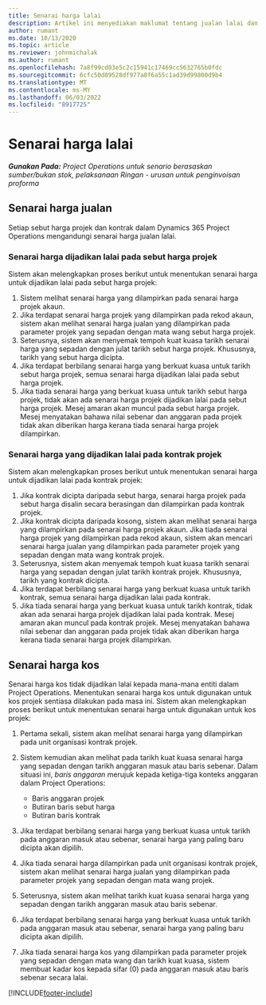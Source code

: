 ```yaml
---
title: Senarai harga lalai
description: Artikel ini menyediakan maklumat tentang jualan lalai dan senarai harga kos dalam Operasi Projek.
author: rumant
ms.date: 10/13/2020
ms.topic: article
ms.reviewer: johnmichalak
ms.author: rumant
ms.openlocfilehash: 7a8f99cd03e5c2c15941c17469cc5632765b0fdc
ms.sourcegitcommit: 6cfc50d89528df977a8f6a55c1ad39d99800d9b4
ms.translationtype: MT
ms.contentlocale: ms-MY
ms.lasthandoff: 06/03/2022
ms.locfileid: "8917725"
---
```

# <a name="default-price-lists"></a>Senarai harga lalai

_**Gunakan Pada:** Project Operations untuk senario berasaskan sumber/bukan stok, pelaksanaan Ringan - urusan untuk penginvoisan proforma_

## <a name="sales-price-lists"></a>Senarai harga jualan

Setiap sebut harga projek dan kontrak dalam Dynamics 365 Project Operations mengandungi senarai harga jualan lalai. 

### <a name="price-list-default-on-project-quotes"></a>Senarai harga dijadikan lalai pada sebut harga projek
Sistem akan melengkapkan proses berikut untuk menentukan senarai harga untuk dijadikan lalai pada sebut harga projek:

1. Sistem melihat senarai harga yang dilampirkan pada senarai harga projek akaun. 
2. Jika terdapat senarai harga projek yang dilampirkan pada rekod akaun, sistem akan melihat senarai harga jualan yang dilampirkan pada parameter projek yang sepadan dengan mata wang sebut harga projek.
3. Seterusnya, sistem akan menyemak tempoh kuat kuasa tarikh senarai harga yang sepadan dengan julat tarikh sebut harga projek. Khususnya, tarikh yang sebut harga dicipta.
4. Jika terdapat berbilang senarai harga yang berkuat kuasa untuk tarikh sebut harga projek, semua senarai harga dijadikan lalai pada sebut harga projek.
5. Jika tiada senarai harga yang berkuat kuasa untuk tarikh sebut harga projek, tidak akan ada senarai harga projek dijadikan lalai pada sebut harga projek. Mesej amaran akan muncul pada sebut harga projek. Mesej menyatakan bahawa nilai sebenar dan anggaran pada projek tidak akan diberikan harga kerana tiada senarai harga projek dilampirkan.

### <a name="price-list-default-on-project-contracts"></a>Senarai harga yang dijadikan lalai pada kontrak projek 
Sistem akan melengkapkan proses berikut untuk menentukan senarai harga untuk dijadikan lalai pada kontrak projek:

1. Jika kontrak dicipta daripada sebut harga, senarai harga projek pada sebut harga disalin secara berasingan dan dilampirkan pada kontrak projek.
2. Jika kontrak dicipta daripada kosong, sistem akan melihat senarai harga yang dilampirkan pada senarai harga projek akaun. Jika tiada senarai harga projek yang dilampirkan pada rekod akaun, sistem akan mencari senarai harga jualan yang dilampirkan pada parameter projek yang sepadan dengan mata wang kontrak projek.
4. Seterusnya, sistem akan menyemak tempoh kuat kuasa tarikh senarai harga yang sepadan dengan julat tarikh kontrak projek. Khususnya, tarikh yang kontrak dicipta.
5. Jika terdapat berbilang senarai harga yang berkuat kuasa untuk tarikh kontrak, semua senarai harga dijadikan lalai pada kontrak.
6. Jika tiada senarai harga yang berkuat kuasa untuk tarikh kontrak, tidak akan ada senarai harga projek dijadikan lalai pada kontrak. Mesej amaran akan muncul pada kontrak projek. Mesej menyatakan bahawa nilai sebenar dan anggaran pada projek tidak akan diberikan harga kerana tiada senarai harga projek dilampirkan.

## <a name="cost-price-lists"></a>Senarai harga kos

Senarai harga kos tidak dijadikan lalai kepada mana-mana entiti dalam Project Operations. Menentukan senarai harga kos untuk digunakan untuk kos projek sentiasa dilakukan pada masa ini. Sistem akan melengkapkan proses berikut untuk menentukan senarai harga untuk digunakan untuk kos projek:

1. Pertama sekali, sistem akan melihat senarai harga yang dilampirkan pada unit organisasi kontrak projek.
2. Sistem kemudian akan melihat pada tarikh kuat kuasa senarai harga yang sepadan dengan tarikh anggaran masuk atau baris sebenar. Dalam situasi ini, *baris anggaran* merujuk kepada ketiga-tiga konteks anggaran dalam Project Operations:

    - Baris anggaran projek
    - Butiran baris sebut harga
    - Butiran baris kontrak
  
3. Jika terdapat berbilang senarai harga yang berkuat kuasa untuk tarikh pada anggaran masuk atau sebenar, senarai harga yang paling baru dicipta akan dipilih.
4. Jika tiada senarai harga dilampirkan pada unit organisasi kontrak projek, sistem akan melihat senarai harga jualan yang dilampirkan pada parameter projek yang sepadan dengan mata wang projek.
5. Seterusnya, sistem akan melihat tarikh kuat kuasa senarai harga yang sepadan dengan tarikh anggaran masuk atau baris sebenar. 
6. Jika terdapat berbilang senarai harga yang berkuat kuasa untuk tarikh pada anggaran masuk atau sebenar, senarai harga yang paling baru dicipta akan dipilih.
7. Jika tiada senarai harga kos yang dilampirkan pada parameter projek yang sepadan dengan mata wang dan tarikh kuat kuasa, sistem membuat kadar kos kepada sifar (0) pada anggaran masuk atau baris sebenar secara lalai.


[!INCLUDE[footer-include](../includes/footer-banner.md)]